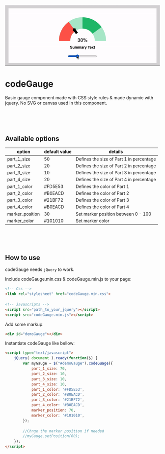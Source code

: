 ![alt text](codeGuage_preview.gif "codeGauge in action!")

# codeGauge
Basic gauge component made with CSS style rules & made dynamic with jquery. No SVG or canvas used in this component.

<br>
<br>
<br>

## Available options

|   option	        | default value |   details	  	|
|---	            |---	        |---		    |
|part_1_size  	    |   50	        |Defines the size of Part 1 in percentage|
|part_2_size   	    |   20	        |Defines the size of Part 2 in percentage|
|part_3_size   	    |   10	        |Defines the size of Part 3 in percentage|
|part_4_size   	    |   20	        |Defines the size of Part 4 in percentage|
|part_1_color   	| #FD5E53	    |Defines the color of Part 1|
|part_2_color   	| #B0EACD	    |Defines the color of Part 2|
|part_3_color   	| #21BF72	    |Defines the color of Part 3|
|part_4_color   	| #B0EACD	    |Defines the color of Part 4|
|marker_position   	|  30 	        |Set marker position between 0 - 100|
|marker_color   	| #101010       |Set marker color  	 	    |

<br>
<br>
<br>

## How to use
codeGauge needs `jQuery` to work.

Include codeGauge.min.css & codeGauge.min.js to your page:

```html
<!-- Css -->
<link rel="stylesheet" href="codeGauge.min.css">

<!-- Javascripts -->
<script src="path_to_your_jquery"></script>
<script src="codeGauge.min.js"></script>
```
Add some markup:
```html
<div id="demoGauge"></div>
```

Instantiate codeGauge like bellow:
```html
<script type="text/javascript">
    jQuery( document ).ready(function($) {
        var myGauge = $("#demoGauge").codeGuage({
            part_1_size: 70,
            part_2_size: 10,
            part_3_size: 10,
            part_4_size: 10,
            part_1_color: '#FD5E53',
            part_2_color: '#B0EACD',
            part_3_color: '#21BF72',
            part_4_color: '#B0EACD',
            marker_position: 70,
            marker_color: '#101010',
        });

        //Chnge the marker position if needed
        //myGauge.setPosition(60);
    });
</script>
```
